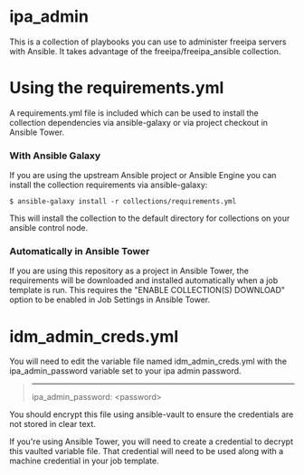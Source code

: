 # ipa_admin

This is a collection of playbooks you can use to administer freeipa servers with Ansible.  It takes advantage of the freeipa/freeipa_ansible collection.  

# Using the requirements.yml
A requirements.yml file is included which can be used to install the collection dependencies via ansible-galaxy or via project checkout in Ansible Tower.

### With Ansible Galaxy
If you are using the upstream Ansible project or Ansible Engine you can install the collection requirements via ansible-galaxy:

`$ ansible-galaxy install -r collections/requirements.yml`

This will install the collection to the default directory for collections on your ansible control node.

### Automatically in Ansible Tower
If you are using this repository as a project in Ansible Tower, the requirements will be downloaded and installed automatically when a job template is run.  This requires the "ENABLE COLLECTION(S) DOWNLOAD" option to be enabled in Job Settings in Ansible Tower.

# idm_admin_creds.yml
You will need to edit the variable file named idm_admin_creds.yml with the ipa_admin_password variable set to your ipa admin password.

> ---
> ipa_admin_password: \<password\>

You should encrypt this file using ansible-vault to ensure the credentials are not stored in clear text.

If you're using Ansible Tower, you will need to create a credential to decrypt this vaulted variable file.  That credential will need to be used along with a machine credential in your job template.

